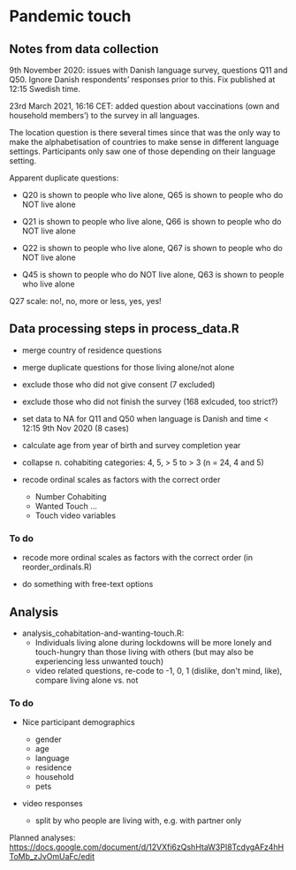 # Pandemic touch
 
## Notes from data collection

9th November 2020: issues with Danish language survey, questions Q11 and Q50.  Ignore Danish respondents’ responses prior to this. Fix published at 12:15 Swedish time. 

23rd March 2021, 16:16 CET: added question about vaccinations (own and household members’) to the survey in all languages. 

The location question is there several times since that was the only way to make the alphabetisation of countries to make sense in different language settings. Participants only saw one of those depending on their language setting.

Apparent duplicate questions:

- Q20 is shown to people who live alone, Q65 is shown to people who do NOT live alone

- Q21 is shown to people who live alone, Q66 is shown to people who do NOT live alone

- Q22 is shown to people who live alone, Q67 is shown to people who do NOT live alone

- Q45 is shown to people who do NOT live alone, Q63 is shown to people who live alone

Q27 scale: no!, no, more or less, yes, yes!

## Data processing steps in process_data.R

- merge country of residence questions 

- merge duplicate questions for those living alone/not alone

- exclude those who did not give consent (7 excluded)

- exclude those who did not finish the survey (168 exlcuded, too strict?)

- set data to NA for Q11 and Q50 when language is Danish and time < 12:15 9th Nov 2020 (8 cases)

- calculate age from year of birth and survey completion year

- collapse n. cohabiting categories: 4, 5, > 5 to > 3 (n = 24, 4 and 5)

- recode ordinal scales as factors with the correct order
    + Number Cohabiting
    + Wanted Touch ...
    + Touch video variables

### To do

- recode more ordinal scales as factors with the correct order (in reorder_ordinals.R)

- do something with free-text options

## Analysis 

- analysis_cohabitation-and-wanting-touch.R: 
  + Individuals living alone during lockdowns will be more lonely and touch-hungry than those living with others (but may also be experiencing less unwanted touch)
  + video related questions, re-code to -1, 0, 1 (dislike, don't mind, like), compare living alone vs. not


### To do

- Nice participant demographics
  + gender
  + age
  + language
  + residence
  + household
  + pets

- video responses
  + split by who people are living with, e.g. with partner only


Planned analyses: https://docs.google.com/document/d/12VXfi6zQshHtaW3PI8TcdygAFz4hHToMb_zJvOmUaFc/edit 
